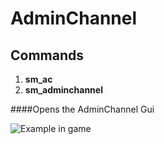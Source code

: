 # AdminChannel

## Commands

1. **sm_ac**
2. **sm_adminchannel**

####Opens the AdminChannel Gui

![Example in game](http://i.imgur.com/4WliR3w.jpg)
